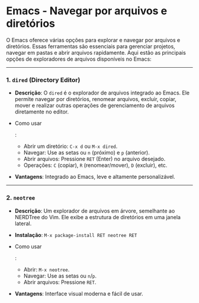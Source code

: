 # Emacs - Navegar por arquivos e diretórios

O Emacs oferece várias opções para explorar e navegar por arquivos e diretórios. Essas ferramentas são essenciais para gerenciar projetos, navegar em pastas e abrir arquivos rapidamente. Aqui estão as principais opções de exploradores de arquivos disponíveis no Emacs:

------

### 1. **`dired` (Directory Editor)**

- **Descrição**: O `dired` é o explorador de arquivos integrado ao Emacs. Ele permite navegar por diretórios, renomear arquivos, excluir, copiar, mover e realizar outras operações de gerenciamento de arquivos diretamente no editor.

- Como usar

  :

  - Abrir um diretório: `C-x d` ou `M-x dired`.
  - Navegar: Use as setas ou `n` (próximo) e `p` (anterior).
  - Abrir arquivos: Pressione `RET` (Enter) no arquivo desejado.
  - Operações: `C` (copiar), `R` (renomear/mover), `D` (excluir), etc.

- **Vantagens**: Integrado ao Emacs, leve e altamente personalizável.

------

### 2. **`neotree`**

- **Descrição**: Um explorador de arquivos em árvore, semelhante ao NERDTree do Vim. Ele exibe a estrutura de diretórios em uma janela lateral.

- **Instalação**: `M-x package-install RET neotree RET`

- Como usar

  :

  - Abrir: `M-x neotree`.
  - Navegar: Use as setas ou `n`/`p`.
  - Abrir arquivos: Pressione `RET`.

- **Vantagens**: Interface visual moderna e fácil de usar.